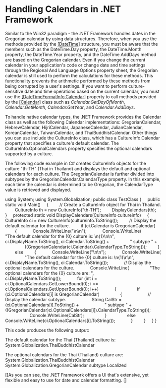 

# Handling Calendars in .NET Framework

Similar to the Win32 paradigm - the .NET Framework handles dates in the Gregorian calendar by using data structures. Therefore, when you use the methods provided by the [[DateTime]](http://msdn2.microsoft.com/en-us/library/system.datetime.aspx) structure, you must be aware that the members such as the DateTime.Day property, the DateTime.Month property, the DateTime.Year property, and the DateTime.AddDays method are based on the Gregorian calendar. Even if you change the current calendar in your application's code or change date and time settings through the Regional And Language Options property sheet, the Gregorian calendar is still used to perform the calculations for these methods. This functionality prevents the arithmetic performed by these methods from being corrupted by a user's settings. If you want to perform culture-sensitive date and time operations based on the current calendar, you must use the [[DateTimeFormatInfo.Calendar]](http://msdn2.microsoft.com/en-us/library/system.globalization.datetimeformatinfo.calendar.aspx) property to call methods provided by the [[Calendar]](http://msdn2.microsoft.com/en-us/library/system.web.ui.webcontrols.calendar.aspx) class such as *Calendar.GetDayOfMonth*, *Calendar.GetMonth*, *Calendar.GetYear*, and *Calendar.AddDays*.

To handle native calendar types, the .NET Framework provides the Calendar class as well as the following Calendar implementations: GregorianCalendar, HebrewCalendar, HijriCalendar, JapaneseCalendar, JulianCalendar, KoreanCalendar, TaiwanCalendar, and ThaiBuddhistCalendar. Other things you can use include the CultureInfo class, which has a CultureInfo.Calendar property that specifies a culture's default calendar. The CultureInfo.OptionalCalendars property specifies the optional calendars supported by a culture.

The following code example in C\# creates CultureInfo objects for the culture "th-TH" (Thai in Thailand) and displays the default and optional calendars for each culture. The GregorianCalendar is further divided into subtypes by the GregorianCalendar.CalendarType property. In this example, each time the calendar is determined to be Gregorian, the CalendarType value is retrieved and displayed.

using System;
using System.Globalization;
public class TestClass
{
    public static void Main()
    {
        // Create a CultureInfo object for Thai in Thailand.
        CultureInfo th = new CultureInfo("th-TH");
        DisplayCalendars(th);
    }
    protected static void DisplayCalendars(CultureInfo cultureinfo)
    {
        CultureInfo ci = new CultureInfo(cultureinfo.ToString());
        // Display the default calendar for the culture.
        if (ci.Calendar is GregorianCalendar)
        {
            Console.WriteLine("\\n\\n");
            Console.WriteLine(
                "The default calendar for the {0} culture is: \\n{1}\\n\\n",
                    ci.DisplayName.ToString(), ci.Calendar.ToString() +
                " subtype " +
                ((GregorianCalendar)ci.Calendar).CalendarType.ToString());
        }
        else
        {
            Console.WriteLine("\\n\\n");
            Console.WriteLine(
                "The default calendar for the {0} culture is: \\n{1}\\n\\n",
                    ci.DisplayName.ToString(), ci.Calendar.ToString());
            // Display the optional calendars for the culture.
            Console.WriteLine(
                "The optional calendars for the {0} culture are: ",
                    ci.DisplayName.ToString());
            for (int i = ci.OptionalCalendars.GetLowerBound(0); i &lt;= ci.OptionalCalendars.GetUpperBound(0); i++)
            {
                if (ci.OptionalCalendars\[i\] is GregorianCalendar)
                {
                    // Display the calendar subtype.
                    String CalStr = (ci.OptionalCalendars\[i\].ToString() +
                    " subtype " +
                    ((GregorianCalendar)ci.OptionalCalendars\[i\]).CalendarType.ToString());
                    Console.WriteLine(CalStr);
                }
                else
                    Console.WriteLine(ci.OptionalCalendars\[i\].ToString());
            }
        }
    }
}

This code produces the following output: 

The default calendar for the Thai (Thailand) culture is:
System.Globalization.ThaiBuddhistCalendar

The optional calendars for the Thai (Thailand) culture are:
System.Globalization.ThaiBuddhistCalendar
System.Globalization.GregorianCalendar
subtype Localized

[]As you can see, the .NET Framework offers a UI that's extensive, yet flexible and easy to use for date and calendar formatting. []


